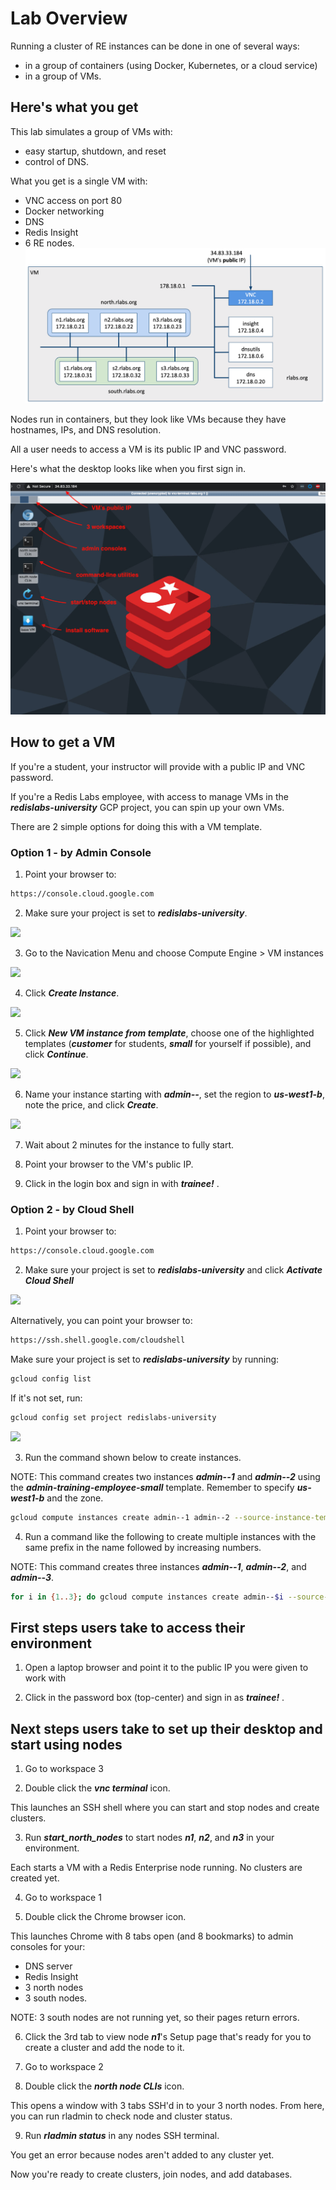 # Lab Overview

Running a cluster of RE instances can be done in one of several ways:
- in a group of containers (using Docker, Kubernetes, or a cloud service)
- in a group of VMs.

## Here's what you get

This lab simulates a group of VMs with:
- easy startup, shutdown, and reset
- control of DNS.

What you get is a single VM with:
- VNC access on port 80
- Docker networking
- DNS
- Redis Insight
- 6 RE nodes.
![](img/00-vm-overview.png)

Nodes run in containers, but they look like VMs because they have hostnames, IPs, and DNS resolution.

All a user needs to access a VM is its public IP and VNC password.

Here's what the desktop looks like when you first sign in.

![](img/02-vnc-overview.png)

## How to get a VM

If you're a student, your instructor will provide with a public IP and VNC password.

If you're a Redis Labs employee, with access to manage VMs in the ***redislabs-university*** GCP project, you can spin up your own VMs.

There are 2 simple options for doing this with a VM template.

### Option 1 - by Admin Console

1. Point your browser to:

```bash
https://console.cloud.google.com
```

2. Make sure your project is set to ***redislabs-university***.

![](img/200-gcp-project-select)
  
3. Go to the Navication Menu and choose Compute Engine > VM instances

![](img/201-gcp-select-gce)

4. Click ***Create Instance***.

![](img/204-gcp-click-create-instance)

5. Click ***New VM instance from template***, choose one of the highlighted templates (***customer*** for students, ***small*** for yourself if possible), and click ***Continue***.

![](img/206-gcp-choose-template)

6. Name your instance starting with ***admin--***, set the region to ***us-west1-b***, note the price, and click ***Create***.

![](img/207-gcp-set-instance-name-region)

7. Wait about 2 minutes for the instance to fully start.

8. Point your browser to the VM's public IP.

9. Click in the login box and sign in with ***trainee!*** .

### Option 2 - by Cloud Shell

1. Point your browser to:

```bash
https://console.cloud.google.com
```

2. Make sure your project is set to ***redislabs-university*** and click ***Activate Cloud Shell***

![](img/202-gcp-open-cloud-shell)

Alternatively, you can point your browser to:

```bash
https://ssh.shell.google.com/cloudshell
```

Make sure your project is set to ***redislabs-university*** by running:

```bash
gcloud config list
```

If it's not set, run:

```bash
gcloud config set project redislabs-university
```

![](img/208-gcp-shell-set-project)

3. Run the command shown below to create instances.

NOTE: This command creates two instances ***admin--1*** and ***admin--2*** using the ***admin-training-employee-small*** template. Remember to specify ***us-west1-b*** and the zone.

```bash
gcloud compute instances create admin--1 admin--2 --source-instance-template admin-training-employee-small --zone=us-west1-b
```

4. Run a command like the following to create multiple instances with the same prefix in the name followed by increasing numbers.

NOTE: This command creates three instances ***admin--1***, ***admin--2***, and ***admin--3***.

```bash
for i in {1..3}; do gcloud compute instances create admin--$i --source-instance-template admin-training-employee-small --zone=us-west1-b; done
```

## First steps users take to access their environment

1. Open a laptop browser and point it to the public IP you were given to work with

2. Click in the password box (top-center) and sign in as ***trainee!*** .


## Next steps users take to set up their desktop and start using nodes

1. Go to workspace 3

2. Double click the ***vnc terminal*** icon.

This launches an SSH shell where you can start and stop nodes and create clusters.

3. Run ***start_north_nodes*** to start nodes ***n1***, ***n2***, and ***n3*** in your environment.

Each starts a VM with a Redis Enterprise node running. No clusters are created yet.

4. Go to workspace 1

5. Double click the Chrome browser icon.

This launches Chrome with 8 tabs open (and 8 bookmarks) to admin consoles for your:
- DNS server
- Redis Insight
- 3 north nodes
- 3 south nodes.

NOTE: 3 south nodes are not running yet, so their pages return errors.

6. Click the 3rd tab to view node ***n1***'s Setup page that's ready for you to create a cluster and add the node to it.

7. Go to workspace 2

8. Double click the ***north node CLIs*** icon.

This opens a window with 3 tabs SSH'd in to your 3 north nodes. From here, you can run rladmin to check node and cluster status.

9. Run ***rladmin status*** in any nodes SSH terminal.

You get an error because nodes aren't added to any cluster yet.

Now you're ready to create clusters, join nodes, and add databases. 

